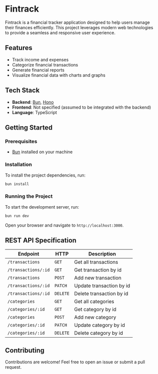 # Fintrack

Fintrack is a financial tracker application designed to help users manage their finances efficiently. This project leverages modern web technologies to provide a seamless and responsive user experience.

## Features

- Track income and expenses
- Categorize financial transactions
- Generate financial reports
- Visualize financial data with charts and graphs

## Tech Stack

- **Backend**: [Bun](https://bun.sh), [Hono](https://hono.dev)
- **Frontend**: Not specified (assumed to be integrated with the backend)
- **Language**: TypeScript

## Getting Started

### Prerequisites

- [Bun](https://bun.sh) installed on your machine

### Installation

To install the project dependencies, run:

```sh
bun install
```

### Running the Project

To start the development server, run:

```sh
bun run dev
```

Open your browser and navigate to `http://localhost:3000`.

## REST API Specification

| Endpoint            | HTTP     | Description              |
| ------------------- | -------- | ------------------------ |
| `/transactions`     | `GET`    | Get all transactions     |
| `/transactions/:id` | `GET`    | Get transaction by id    |
| `/transactions`     | `POST`   | Add new transaction      |
| `/transactions/:id` | `PATCH`  | Update transaction by id |
| `/transactions/:id` | `DELETE` | Delete transaction by id |
| `/categories`       | `GET`    | Get all categories       |
| `/categories/:id`   | `GET`    | Get category by id       |
| `/categories`       | `POST`   | Add new category         |
| `/categories/:id`   | `PATCH`  | Update category by id    |
| `/categories/:id`   | `DELETE` | Delete category by id    |

## Contributing

Contributions are welcome! Feel free to open an issue or submit a pull request.
